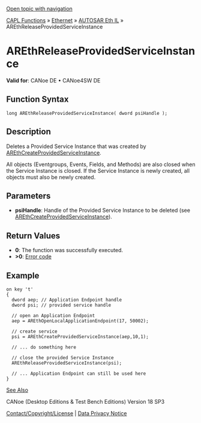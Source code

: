 [Open topic with navigation](../../../../../../CANoeDEFamily.htm#Topics/CAPLFunctions/IP/AUTOSARethIL/Functions/CAPLfunctionAREthReleaseProvidedServiceInstance.md)

[CAPL Functions](../../../CAPLfunctions.md) » [Ethernet](../../CAPLEthernetStartPage.md) » [AUTOSAR Eth IL](../CAPLfunctionsAREthILOverview.md) » AREthReleaseProvidedServiceInstance

# AREthReleaseProvidedServiceInstance

**Valid for**: CANoe DE • CANoe4SW DE

## Function Syntax

```plaintext
long AREthReleaseProvidedServiceInstance( dword psiHandle );
```

## Description

Deletes a Provided Service Instance that was created by [AREthCreateProvidedServiceInstance](CAPLfunctionAREthCreateProvidedServiceInstance.md).

All objects (Eventgroups, Events, Fields, and Methods) are also closed when the Service Instance is closed. If the Service Instance is newly created, all objects must also be newly created.

## Parameters

- **psiHandle**: Handle of the Provided Service Instance to be deleted (see [AREthCreateProvidedServiceInstance](CAPLfunctionAREthCreateProvidedServiceInstance.md)).

## Return Values

- **0**: The function was successfully executed.
- **>0**: [Error code](../CAPLfunctionsAREthILErrorCodes.md)

## Example

```plaintext
on key 't'
{
  dword aep; // Application Endpoint handle
  dword psi; // provided service handle

  // open an Application Endpoint
  aep = AREthOpenLocalApplicationEndpoint(17, 50002);

  // create service
  psi = AREthCreateProvidedServiceInstance(aep,10,1);

  // ... do something here

  // close the provided Service Instance
  AREthReleaseProvidedServiceInstance(psi);

  // ... Application Endpoint can still be used here
}
```

[See Also](javascript:void(0);)

CANoe (Desktop Editions & Test Bench Editions) Version 18 SP3

[Contact/Copyright/License](../../../../Shared/ContactCopyrightLicense.md) | [Data Privacy Notice](https://www.vector.com/int/en/company/get-info/privacy-policy/)

